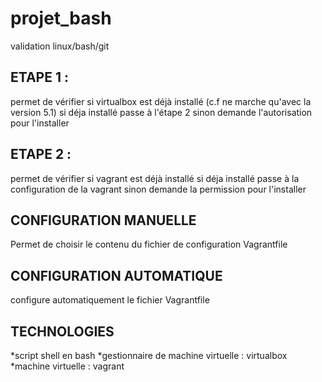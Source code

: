 # projet_bash
validation linux/bash/git

## ETAPE 1 :
permet de vérifier si virtualbox est déjà installé (c.f ne marche qu'avec la version 5.1)
si déja installé passe à l'étape 2 sinon demande l'autorisation pour l'installer

## ETAPE 2 :
permet de vérifier si vagrant est déjà installé
si déja installé passe à la configuration de la vagrant sinon demande la permission pour l'installer

## CONFIGURATION MANUELLE
Permet de choisir le contenu du fichier de configuration Vagrantfile

## CONFIGURATION AUTOMATIQUE
configure automatiquement le fichier Vagrantfile

## TECHNOLOGIES
*script shell en bash
*gestionnaire de machine virtuelle : virtualbox
*machine virtuelle : vagrant

